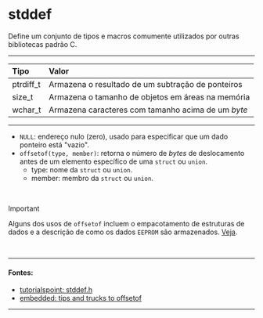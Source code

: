 # stddef
Define um conjunto de tipos e macros comumente utilizados por outras bibliotecas padrão C.

<hr>

| Tipo       | Valor                                              |
| :--        | :--                                                |
| ptrdiff\_t | Armazena o resultado de um subtração de ponteiros  |
| size\_t    | Armazena o tamanho de objetos em áreas na memória  |
| wchar\_t   | Armazena caracteres com tamanho acima de um *byte* |

<hr>

* `NULL`: endereço nulo (zero), usado para especificar que um dado ponteiro está "vazio".
* `offsetof(type, member)`: retorna o número de *bytes* de deslocamento antes de um elemento específico de uma `struct` ou `union`.
	* type: nome da `struct` ou `union`.
	* member: membro da `struct` ou `union`.

<br>

> [!IMPORTANT]
> Alguns dos usos de `offsetof` incluem o empacotamento de estruturas de dados e a descrição de como os dados `EEPROM` são armazenados. [Veja](https://www.embedded.com/learn-a-new-trick-with-the-offsetof-macro/ "Sobre 'offsetof'").

<br>

<hr>

#### Fontes:
* [tutorialspoint: stddef.h](https://www.tutorialspoint.com/c_standard_library/stddef_h.htm )
* [embedded: tips and trucks to offsetof](https://www.embedded.com/learn-a-new-trick-with-the-offsetof-macro/ )

<hr>
